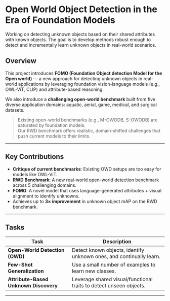 # Open World Object Detection in the Era of Foundation Models

Working on detecting unknown objects based on their shared attributes with known objects.
The goal is to develop methods robust enough to detect and incrementally learn unknown
objects in real-world scenarios.



##  Overview

This project introduces **FOMO (Foundation Object detection Model for the Open world)** — a new approach for detecting unknown objects in real-world applications by leveraging foundation vision-language models (e.g., OWL-ViT, CLIP) and attribute-based reasoning.

We also introduce a **challenging open-world benchmark** built from five diverse application domains: aquatic, aerial, game, medical, and surgical datasets.

> Existing open-world benchmarks (e.g., M-OWODB, S-OWODB) are saturated by foundation models.  
> Our RWD benchmark offers realistic, domain-shifted challenges that push current models to their limits.

---

## Key Contributions

-  **Critique of current benchmarks**: Existing OWD setups are too easy for models like OWL-ViT.
-  **RWD Benchmark**: A new real-world open-world detection benchmark across 5 challenging domains.
-  **FOMO**: A novel model that uses language-generated attributes + visual alignment to identify unknowns.
-  Achieves up to **3× improvement** in unknown object mAP on the RWD benchmark.

---

##  Tasks

| Task | Description |
|------|-------------|
| **Open-World Detection (OWD)** | Detect known objects, identify unknown ones, and continually learn. |
| **Few-Shot Generalization** | Use a small number of examples to learn new classes. |
| **Attribute-Based Unknown Discovery** | Leverage shared visual/functional traits to detect unseen objects. |

---



